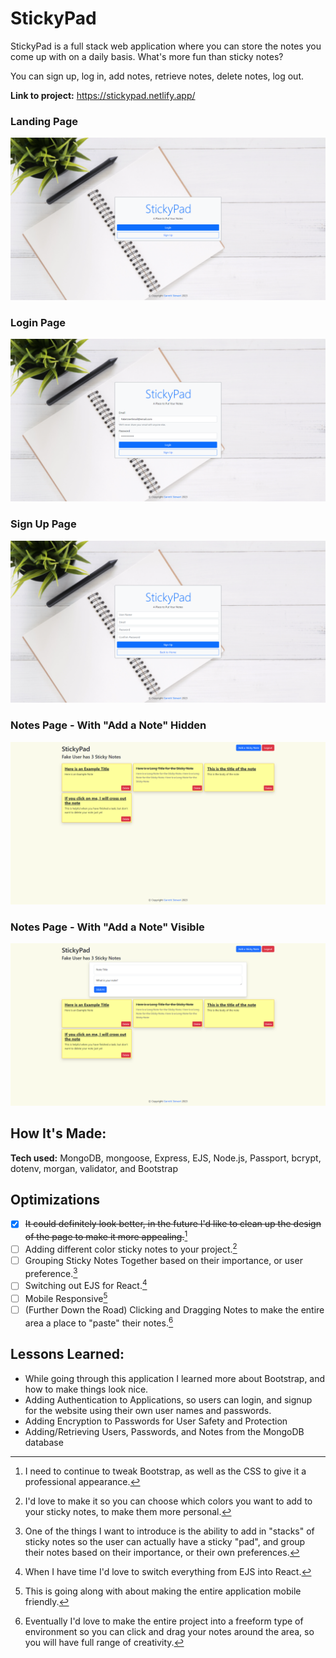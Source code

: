 # StickyPad

StickyPad is a full stack web application where you can store the notes you come up with on a daily basis.
What's more fun than sticky notes?

You can sign up, log in, add notes, retrieve notes, delete notes, log out.

**Link to project:** https://stickypad.netlify.app/

### Landing Page

![Sticky Pad Landing Page](/public/imgs/main.png)

### Login Page

![Sticky Pad Login Page](/public/imgs/login.png)

### Sign Up Page

![Sticky Pad Sign Up Page](/public/imgs/signup.png)

### Notes Page - With "Add a Note" Hidden

![Sticky Pad Page Closed](/public/imgs/notesClosed.png)

### Notes Page - With "Add a Note" Visible

![Sticky Pad Page Open](/public/imgs/notesOpen.png)

## How It's Made:

**Tech used:** MongoDB, mongoose, Express, EJS, Node.js, Passport, bcrypt, dotenv, morgan, validator, and Bootstrap

## Optimizations

- [x] ~~It could definitely look better, in the future I'd like to clean up the design of the page to make it more appealing.~~[^1]
- [ ] Adding different color sticky notes to your project.[^2]
- [ ] Grouping Sticky Notes Together based on their importance, or user preference.[^3]
- [ ] Switching out EJS for React.[^4]
- [ ] Mobile Responsive[^5]
- [ ] (Further Down the Road) Clicking and Dragging Notes to make the entire area a place to "paste" their notes.[^6]

## Lessons Learned:

- While going through this application I learned more about Bootstrap, and how to make things look nice.
- Adding Authentication to Applications, so users can login, and signup for the website using their own user names and passwords.
- Adding Encryption to Passwords for User Safety and Protection
- Adding/Retrieving Users, Passwords, and Notes from the MongoDB database

[^1]: I need to continue to tweak Bootstrap, as well as the CSS to give it a professional appearance.
[^2]: I'd love to make it so you can choose which colors you want to add to your sticky notes, to make them more personal.
[^3]: One of the things I want to introduce is the ability to add in "stacks" of sticky notes so the user can actually have a sticky "pad", and group their notes based on their importance, or their own preferences.
[^4]: When I have time I'd love to switch everything from EJS into React.
[^5]: This is going along with [^1] about making the entire application mobile friendly.
[^6]: Eventually I'd love to make the entire project into a freeform type of environment so you can click and drag your notes around the area, so you will have full range of creativity.
